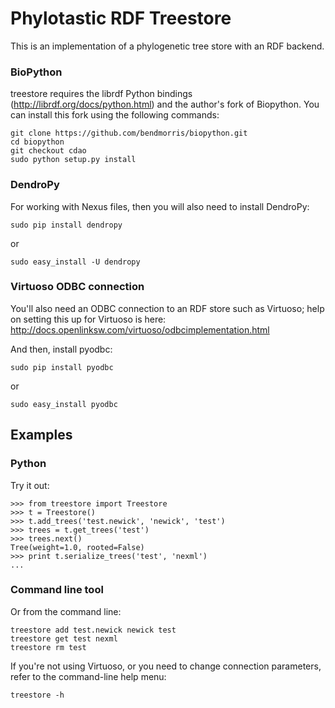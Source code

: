 Phylotastic RDF Treestore
=========================

This is an implementation of a phylogenetic tree store with an RDF backend.

### BioPython

treestore requires the librdf Python bindings (http://librdf.org/docs/python.html)
and the author's fork of Biopython. You can install this fork using the following 
commands:

    git clone https://github.com/bendmorris/biopython.git
    cd biopython
    git checkout cdao
    sudo python setup.py install

### DendroPy

For working with Nexus files, then you will also need to install DendroPy:

    sudo pip install dendropy

or

    sudo easy_install -U dendropy

### Virtuoso ODBC connection

You'll also need an ODBC connection to an RDF store such as Virtuoso; help on 
setting this up for Virtuoso is here: 
http://docs.openlinksw.com/virtuoso/odbcimplementation.html

And then, install pyodbc:

    sudo pip install pyodbc

or

    sudo easy_install pyodbc

Examples
--------

### Python

Try it out:

    >>> from treestore import Treestore
    >>> t = Treestore()
    >>> t.add_trees('test.newick', 'newick', 'test')
    >>> trees = t.get_trees('test')
    >>> trees.next()
    Tree(weight=1.0, rooted=False)
    >>> print t.serialize_trees('test', 'nexml')
    ...

### Command line tool
    
Or from the command line:

    treestore add test.newick newick test
    treestore get test nexml
    treestore rm test

If you're not using Virtuoso, or you need to change connection parameters,
refer to the command-line help menu:

    treestore -h
